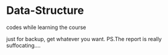 # Data-Structure
codes while learning the course

just for backup, get whatever you want.
PS.The report is really suffocating....
